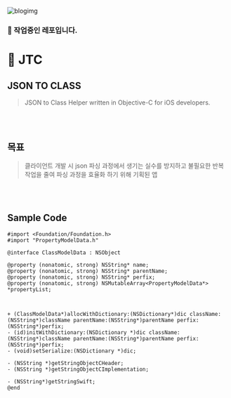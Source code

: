 ![blogimg](https://github.com/pkh0225/JTC-JSON-TO-CLASS/blob/master/jtc.png)

### 🚧 작업중인 레포입니다. 
# 🚀 JTC
## JSON TO CLASS
> JSON to Class Helper written in Objective-C for iOS developers.

<br><br>
## 목표
> 클라이언트 개발 시 json 파싱 과정에서 생기는 실수를 방지하고 불필요한 반복 작업을 줄여 파싱 과정을 효율화 하기 위해 기획된 앱

<br><br>
## Sample Code
```
#import <Foundation/Foundation.h>
#import "PropertyModelData.h"

@interface ClassModelData : NSObject

@property (nonatomic, strong) NSString* name;
@property (nonatomic, strong) NSString* parentName;
@property (nonatomic, strong) NSString* perfix;
@property (nonatomic, strong) NSMutableArray<PropertyModelData*> *propertyList;



+ (ClassModelData*)allocWithDictionary:(NSDictionary*)dic className:(NSString*)className parentName:(NSString*)parentName perfix:(NSString*)perfix;
- (id)initWithDictionary:(NSDictionary *)dic className:(NSString*)className parentName:(NSString*)parentName perfix:(NSString*)perfix;
- (void)setSerialize:(NSDictionary *)dic;

- (NSString *)getStringObjectCHeader;
- (NSString *)getStringObjectCImplementation;

- (NSString*)getStringSwift;
@end
```

